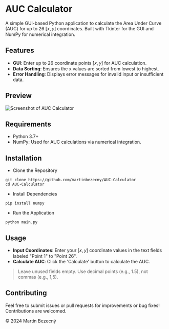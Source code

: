 # AUC Calculator

A simple GUI-based Python application to calculate the Area Under Curve (AUC) for up to 26 [𝑥, 𝑦] coordinates. Built with Tkinter for the GUI and NumPy for numerical integration.


## Features
- **GUI**: Enter up to 26 coordinate points [𝑥, 𝑦] for AUC calculation.
- **Data Sorting**: Ensures the x values are sorted from lowest to highest.
- **Error Handling**: Displays error messages for invalid input or insufficient data.

## Preview
![Screenshot of AUC Calculator](https://i.imgur.com/Ve2yALd.png)

## Requirements
- Python 3.7+
- NumPy: Used for AUC calculations via numerical integration.

## Installation
- Clone the Repository
```
git clone https://github.com/martinbezecny/AUC-Calculator
cd AUC-Calculator
```
- Install Dependencies
```
pip install numpy
```
- Run the Application
```
python main.py
```

## Usage
- **Input Coordinates**: Enter your [𝑥, 𝑦] coordinate values in the text fields labeled "Point 1" to "Point 26".
- **Calculate AUC**: Click the 'Calculate' button to calculate the AUC.
> Leave unused fields empty. Use decimal points (e.g., 1.5), not commas (e.g., 1,5).

## Contributing
Feel free to submit issues or pull requests for improvements or bug fixes! Contributions are welcomed.



© 2024 Martin Bezecný
